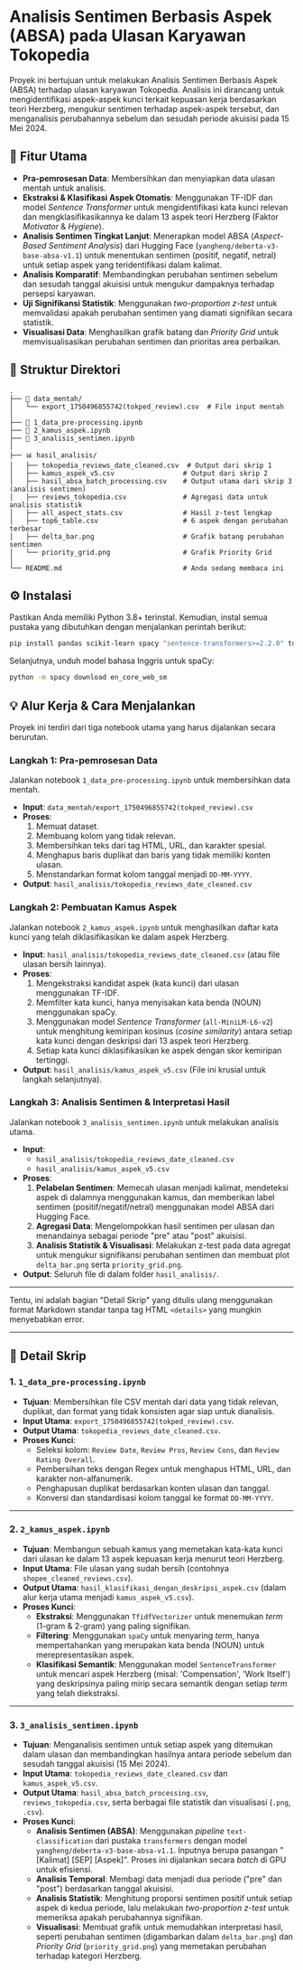 # Analisis Sentimen Berbasis Aspek (ABSA) pada Ulasan Karyawan Tokopedia

Proyek ini bertujuan untuk melakukan Analisis Sentimen Berbasis Aspek (ABSA) terhadap ulasan karyawan Tokopedia. Analisis ini dirancang untuk mengidentifikasi aspek-aspek kunci terkait kepuasan kerja berdasarkan teori Herzberg, mengukur sentimen terhadap aspek-aspek tersebut, dan menganalisis perubahannya sebelum dan sesudah periode akuisisi pada 15 Mei 2024.

## 🚀 Fitur Utama

  * **Pra-pemrosesan Data**: Membersihkan dan menyiapkan data ulasan mentah untuk analisis.
  * **Ekstraksi & Klasifikasi Aspek Otomatis**: Menggunakan TF-IDF dan model *Sentence Transformer* untuk mengidentifikasi kata kunci relevan dan mengklasifikasikannya ke dalam 13 aspek teori Herzberg (Faktor *Motivator* & *Hygiene*).
  * **Analisis Sentimen Tingkat Lanjut**: Menerapkan model ABSA (*Aspect-Based Sentiment Analysis*) dari Hugging Face (`yangheng/deberta-v3-base-absa-v1.1`) untuk menentukan sentimen (positif, negatif, netral) untuk setiap aspek yang teridentifikasi dalam kalimat.
  * **Analisis Komparatif**: Membandingkan perubahan sentimen sebelum dan sesudah tanggal akuisisi untuk mengukur dampaknya terhadap persepsi karyawan.
  * **Uji Signifikansi Statistik**: Menggunakan *two-proportion z-test* untuk memvalidasi apakah perubahan sentimen yang diamati signifikan secara statistik.
  * **Visualisasi Data**: Menghasilkan grafik batang dan *Priority Grid* untuk memvisualisasikan perubahan sentimen dan prioritas area perbaikan.

## 📂 Struktur Direktori

```
.
├── 📄 data_mentah/
│   └── export_1750496855742(tokped_review).csv  # File input mentah
│
├── 📓 1_data_pre-processing.ipynb
├── 📓 2_kamus_aspek.ipynb
├── 📓 3_analisis_sentimen.ipynb
│
├── 📊 hasil_analisis/
│   ├── tokopedia_reviews_date_cleaned.csv  # Output dari skrip 1
│   ├── kamus_aspek_v5.csv                 # Output dari skrip 2
│   ├── hasil_absa_batch_processing.csv    # Output utama dari skrip 3 (analisis sentimen)
│   ├── reviews_tokopedia.csv              # Agregasi data untuk analisis statistik
│   ├── all_aspect_stats.csv               # Hasil z-test lengkap
│   ├── top6_table.csv                     # 6 aspek dengan perubahan terbesar
│   ├── delta_bar.png                      # Grafik batang perubahan sentimen
│   └── priority_grid.png                  # Grafik Priority Grid
│
└── README.md                              # Anda sedang membaca ini
```

## ⚙️ Instalasi

Pastikan Anda memiliki Python 3.8+ terinstal. Kemudian, instal semua pustaka yang dibutuhkan dengan menjalankan perintah berikut:

```bash
pip install pandas scikit-learn spacy "sentence-transformers>=2.2.0" torch transformers nltk matplotlib scipy
```

Selanjutnya, unduh model bahasa Inggris untuk spaCy:

```bash
python -m spacy download en_core_web_sm
```

## 💡 Alur Kerja & Cara Menjalankan

Proyek ini terdiri dari tiga notebook utama yang harus dijalankan secara berurutan.

### Langkah 1: Pra-pemrosesan Data

Jalankan notebook `1_data_pre-processing.ipynb` untuk membersihkan data mentah.

  * **Input**: `data_mentah/export_1750496855742(tokped_review).csv`
  * **Proses**:
    1.  Memuat dataset.
    2.  Membuang kolom yang tidak relevan.
    3.  Membersihkan teks dari tag HTML, URL, dan karakter spesial.
    4.  Menghapus baris duplikat dan baris yang tidak memiliki konten ulasan.
    5.  Menstandarkan format kolom tanggal menjadi `DD-MM-YYYY`.
  * **Output**: `hasil_analisis/tokopedia_reviews_date_cleaned.csv`

### Langkah 2: Pembuatan Kamus Aspek

Jalankan notebook `2_kamus_aspek.ipynb` untuk menghasilkan daftar kata kunci yang telah diklasifikasikan ke dalam aspek Herzberg.

  * **Input**: `hasil_analisis/tokopedia_reviews_date_cleaned.csv` (atau file ulasan bersih lainnya).
  * **Proses**:
    1.  Mengekstraksi kandidat aspek (kata kunci) dari ulasan menggunakan TF-IDF.
    2.  Memfilter kata kunci, hanya menyisakan kata benda (NOUN) menggunakan spaCy.
    3.  Menggunakan model *Sentence Transformer* (`all-MiniLM-L6-v2`) untuk menghitung kemiripan kosinus (*cosine similarity*) antara setiap kata kunci dengan deskripsi dari 13 aspek teori Herzberg.
    4.  Setiap kata kunci diklasifikasikan ke aspek dengan skor kemiripan tertinggi.
  * **Output**: `hasil_analisis/kamus_aspek_v5.csv` (File ini krusial untuk langkah selanjutnya).

### Langkah 3: Analisis Sentimen & Interpretasi Hasil

Jalankan notebook `3_analisis_sentimen.ipynb` untuk melakukan analisis utama.

  * **Input**:
      * `hasil_analisis/tokopedia_reviews_date_cleaned.csv`
      * `hasil_analisis/kamus_aspek_v5.csv`
  * **Proses**:
    1.  **Pelabelan Sentimen**: Memecah ulasan menjadi kalimat, mendeteksi aspek di dalamnya menggunakan kamus, dan memberikan label sentimen (positif/negatif/netral) menggunakan model ABSA dari Hugging Face.
    2.  **Agregasi Data**: Mengelompokkan hasil sentimen per ulasan dan menandainya sebagai periode "pre" atau "post" akuisisi.
    3.  **Analisis Statistik & Visualisasi**: Melakukan z-test pada data agregat untuk mengukur signifikansi perubahan sentimen dan membuat plot `delta_bar.png` serta `priority_grid.png`.
  * **Output**: Seluruh file di dalam folder `hasil_analisis/`.

-----

Tentu, ini adalah bagian "Detail Skrip" yang ditulis ulang menggunakan format Markdown standar tanpa tag HTML `<details>` yang mungkin menyebabkan error.

---

## 📜 Detail Skrip

### 1. `1_data_pre-processing.ipynb`

* **Tujuan**: Membersihkan file CSV mentah dari data yang tidak relevan, duplikat, dan format yang tidak konsisten agar siap untuk dianalisis.
* **Input Utama**: `export_1750496855742(tokped_review).csv`.
* **Output Utama**: `tokopedia_reviews_date_cleaned.csv`.
* **Proses Kunci**:
    * Seleksi kolom: `Review Date`, `Review Pros`, `Review Cons`, dan `Review Rating Overall`.
    * Pembersihan teks dengan Regex untuk menghapus HTML, URL, dan karakter non-alfanumerik.
    * Penghapusan duplikat berdasarkan konten ulasan dan tanggal.
    * Konversi dan standardisasi kolom tanggal ke format `DD-MM-YYYY`.

---

### 2. `2_kamus_aspek.ipynb`

* **Tujuan**: Membangun sebuah kamus yang memetakan kata-kata kunci dari ulasan ke dalam 13 aspek kepuasan kerja menurut teori Herzberg.
* **Input Utama**: File ulasan yang sudah bersih (contohnya `shopee_cleaned_reviews.csv`).
* **Output Utama**: `hasil_klasifikasi_dengan_deskripsi_aspek.csv` (dalam alur kerja utama menjadi `kamus_aspek_v5.csv`).
* **Proses Kunci**:
    * **Ekstraksi**: Menggunakan `TfidfVectorizer` untuk menemukan *term* (1-gram & 2-gram) yang paling signifikan.
    * **Filtering**: Menggunakan `spaCy` untuk menyaring *term*, hanya mempertahankan yang merupakan kata benda (NOUN) untuk merepresentasikan aspek.
    * **Klasifikasi Semantik**: Menggunakan model `SentenceTransformer` untuk mencari aspek Herzberg (misal: 'Compensation', 'Work Itself') yang deskripsinya paling mirip secara semantik dengan setiap *term* yang telah diekstraksi.

---

### 3. `3_analisis_sentimen.ipynb`

* **Tujuan**: Menganalisis sentimen untuk setiap aspek yang ditemukan dalam ulasan dan membandingkan hasilnya antara periode sebelum dan sesudah tanggal akuisisi (15 Mei 2024).
* **Input Utama**: `tokopedia_reviews_date_cleaned.csv` dan `kamus_aspek_v5.csv`.
* **Output Utama**: `hasil_absa_batch_processing.csv`, `reviews_tokopedia.csv`, serta berbagai file statistik dan visualisasi (`.png`, `.csv`).
* **Proses Kunci**:
    * **Analisis Sentimen (ABSA)**: Menggunakan *pipeline* `text-classification` dari pustaka `transformers` dengan model `yangheng/deberta-v3-base-absa-v1.1`. Inputnya berupa pasangan "[Kalimat] [SEP] [Aspek]". Proses ini dijalankan secara *batch* di GPU untuk efisiensi.
    * **Analisis Temporal**: Membagi data menjadi dua periode ("pre" dan "post") berdasarkan tanggal akuisisi.
    * **Analisis Statistik**: Menghitung proporsi sentimen positif untuk setiap aspek di kedua periode, lalu melakukan *two-proportion z-test* untuk memeriksa apakah perubahannya signifikan.
    * **Visualisasi**: Membuat grafik untuk memudahkan interpretasi hasil, seperti perubahan sentimen (digambarkan dalam `delta_bar.png`) dan *Priority Grid* (`priority_grid.png`) yang memetakan perubahan terhadap kategori Herzberg.
